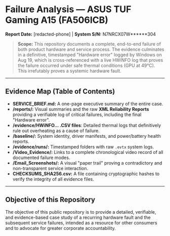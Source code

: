 ﻿# Failure Analysis — ASUS TUF Gaming A15 (FA506ICB)
**Report Date:** [redacted-phone] | **System S/N:** N7NRCX07W******304

> **Scope:** This repository documents a complete, end-to-end failure of both product hardware and service process. The evidence culminates in a definitive, timestamped "Hardware error" logged by Windows on Aug 19, which is cross-referenced with a live HWiNFO log that proves the failure occurred under safe thermal conditions (GPU at 49°C). This irrefutably proves a systemic hardware fault.

---
## Evidence Map (Table of Contents)
* **SERVICE_BRIEF.md:** A one-page executive summary of the entire case.
* **/reports/:** Visual summaries and the raw **XML Reliability Reports** providing a verifiable log of critical failures, including the final "Hardware error".
* **/evidence/HWiNFO... .CSV files**: Detailed thermal logs that definitively rule out overheating as a cause of failure.
* **/baseline/:** System identity, driver manifests, and power/battery health reports.
* **/evidence/runs/:** Timestamped folders with raw `.evtx` system logs.
* **/Video_Evidence/:** Links to a complete chronological video record of all documented failure modes.
* **/Email_Screenshots/:** A visual "paper trail" proving a contradictory and non-transparent service interaction.
* **CHECKSUMS_SHA256.csv:** A file containing cryptographic hashes to verify the integrity of all evidence files.
---
## Objective of this Repository
The objective of this public repository is to provide a detailed, verifiable, and evidence-based case study of a recurring hardware fault and the subsequent service failures, intended as a resource for other consumers and to advocate for greater corporate accountability.
